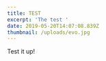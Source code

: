 ```yaml
---
title: TEST
excerpt: 'The test '
date: 2019-05-20T14:07:08.839Z
thumbnail: /uploads/evo.jpg
---
```

Test it up!
